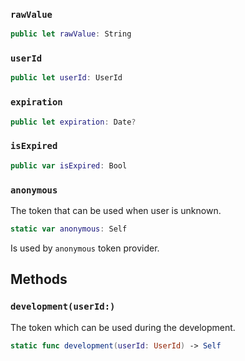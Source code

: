 
### `rawValue`

``` swift
public let rawValue: String
```

### `userId`

``` swift
public let userId: UserId
```

### `expiration`

``` swift
public let expiration: Date?
```

### `isExpired`

``` swift
public var isExpired: Bool 
```

### `anonymous`

The token that can be used when user is unknown.

``` swift
static var anonymous: Self 
```

Is used by `anonymous` token provider.

## Methods

### `development(userId:)`

The token which can be used during the development.

``` swift
static func development(userId: UserId) -> Self 
```

